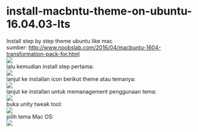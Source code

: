 # install-macbntu-theme-on-ubuntu-16.04.03-lts
Install step by step theme ubuntu like mac <br>
sumber: http://www.noobslab.com/2016/04/macbuntu-1604-transformation-pack-for.html <br>
<img src="https://github.com/serverssurfers/install-macbntu-theme-on-ubuntu-16.04.03-lts/blob/master/theme-icon.png">
<br>
lalu kemudian install step pertama:<br>
<img src="https://github.com/serverssurfers/install-macbntu-theme-on-ubuntu-16.04.03-lts/blob/master/1.png">
<br>
lanjut ke installan icon berikut theme atau temanya:<br>
<img src="https://github.com/serverssurfers/install-macbntu-theme-on-ubuntu-16.04.03-lts/blob/master/2.png">
<br>
lanjut ke installan untuk memanagement penggunaan tema:<br>
<img src="https://github.com/serverssurfers/install-macbntu-theme-on-ubuntu-16.04.03-lts/blob/master/3.png">
<br>
buka unity tweak tool:<br>
<img src="https://github.com/serverssurfers/install-macbntu-theme-on-ubuntu-16.04.03-lts/blob/master/4.png">
<br>
pilih tema Mac OS:<br>
<img src="https://github.com/serverssurfers/install-macbntu-theme-on-ubuntu-16.04.03-lts/blob/master/5.png">
